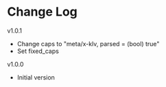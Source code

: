 Change Log
==========

v1.0.1
- Change caps to "meta/x-klv, parsed = (bool) true"
- Set fixed_caps

v1.0.0
- Initial version